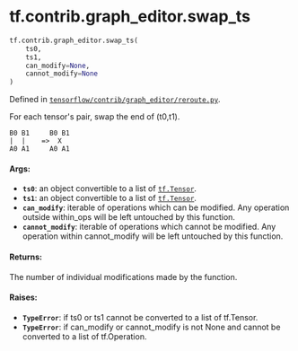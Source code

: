 <div itemscope itemtype="http://developers.google.com/ReferenceObject">
<meta itemprop="name" content="tf.contrib.graph_editor.swap_ts" />
<meta itemprop="path" content="Stable" />
</div>

# tf.contrib.graph_editor.swap_ts

``` python
tf.contrib.graph_editor.swap_ts(
    ts0,
    ts1,
    can_modify=None,
    cannot_modify=None
)
```



Defined in [`tensorflow/contrib/graph_editor/reroute.py`](/code/stable/tensorflow/contrib/graph_editor/reroute.py).

For each tensor's pair, swap the end of (t0,t1).

    B0 B1     B0 B1
    |  |    =>  X
    A0 A1     A0 A1

#### Args:

* <b>`ts0`</b>: an object convertible to a list of <a href="../../../tf/Tensor.md"><code>tf.Tensor</code></a>.
* <b>`ts1`</b>: an object convertible to a list of <a href="../../../tf/Tensor.md"><code>tf.Tensor</code></a>.
* <b>`can_modify`</b>: iterable of operations which can be modified. Any operation
    outside within_ops will be left untouched by this function.
* <b>`cannot_modify`</b>: iterable of operations which cannot be modified.
    Any operation within cannot_modify will be left untouched by this
    function.

#### Returns:

The number of individual modifications made by the function.

#### Raises:

* <b>`TypeError`</b>: if ts0 or ts1 cannot be converted to a list of tf.Tensor.
* <b>`TypeError`</b>: if can_modify or cannot_modify is not None and cannot be
    converted to a list of tf.Operation.